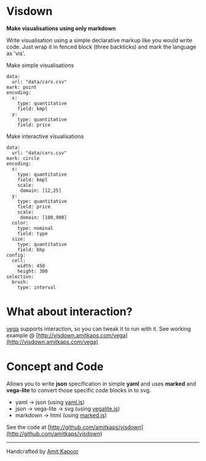 # Visdown

**Make visualisations using only markdown**

Write visualisation using a simple declarative markup like you would write code. Just wrap it in fenced block (three backticks) and mark the language as 'vis'.

Make simple visualisations

```vis
data:
  url: "data/cars.csv"
mark: point
encoding:
  x:
    type: quantitative
    field: kmpl
  y:
    type: quantitative
    field: price
```

Make interactive visualisations

```vis
data:
  url: "data/cars.csv"
mark: circle
encoding:
  x:
    type: quantitative
    field: kmpl
    scale:
     domain: [12,25]
  y:
    type: quantitative
    field: price
    scale:
     domain: [100,900]
  color:
    type: nominal
    field: type
  size:
    type: quantitative
    field: bhp
config:
  cell:
    width: 450
    height: 300
selection:
  brush:
    type: interval
```

# What about interaction?
[vega](https://vega.github.io/vega) supports interaction, so you can tweak it to run with it.
See working example @ [http://visdown.amitkaps.com/vega](http://visdown.amitkaps.com/vega)

# Concept and Code
Allows you to write **json** specification in simple **yaml** and uses **marked** and **vega-lite** to convert those specific code blocks in to svg.

- yaml -> json (using [yaml.js](https://github.com/jeremyfa/yaml.js))
- json -> vega-lite -> svg (using [vegalite.js](https://vega.github.io/vega-lite/))
- markdown -> html (using [marked.js](https://github.com/chjj/marked))

See the code at [http://github.com/amitkaps/visdown](http://github.com/amitkaps/visdown)

---
Handcrafted by [Amit Kapoor](http://amitkaps.com)

